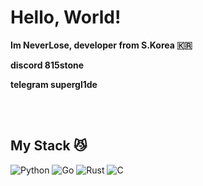 <h1>Hello, World!</h1>

**Im NeverLose, developer from S.Korea 🇰🇷**

**discord 815stone**

**telegram supergl1de**


<br />

<br />
<h2> My Stack 😼</h2>

![Python](https://img.shields.io/badge/Python-3776AB?style=flat-square&logo=Python&logoColor=white)
![Go](https://img.shields.io/badge/Go-00ADD8?style=flat-square&logo=Go&logoColor=white)
![Rust](https://img.shields.io/badge/Rust-000000?style=flat-square&logo=Rust&logoColor=white)
![C](https://img.shields.io/badge/C-A8B9CC?style=flat-square&logo=C&logoColor=white)





<br />
<br />
<br />


